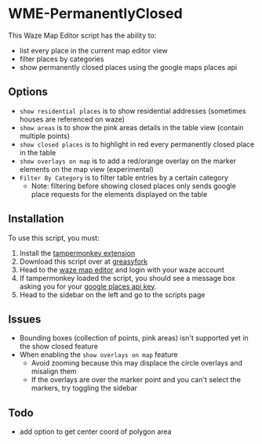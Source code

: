 # WME-PermanentlyClosed

This Waze Map Editor script has the ability to:
- list every place in the current map editor view
- filter places by categories
- show permanently closed places using the google maps places api

## Options
- `show residential places` is to show residential addresses (sometimes houses are referenced on waze)
- `show areas` is to show the pink areas details in the table view (contain multiple points)
- `show closed places` is to highlight in red every permanently closed place in the table
- `show overlays on map` is to add a red/orange overlay on the marker elements on the map view (experimental)
- `Filter By Category` is to filter table entries by a certain category
  - Note: filtering before showing closed places only sends google place requests for the elements displayed on the table  

## Installation
To use this script, you must:
1. Install the [tampermonkey extension](https://www.tampermonkey.net/)
2. Download this script over at [greasyfork](https://greasyfork.org/en/scripts/481447-wme-permanentlyclosed)
3. Head to the [waze map editor](https://www.waze.com/en-US/editor) and login with your waze account
4. If tampermonkey loaded the script, you should see a message box asking you for your [google places api key](https://developers.google.com/maps/documentation/javascript/get-api-key).
5. Head to the sidebar on the left and go to the scripts page 

## Issues
- Bounding boxes (collection of points, pink areas) isn't supported yet in the show closed feature
- When enabling the `show overlays on map` feature
  - Avoid zooming because this may displace the circle overlays and misalign them
  - If the overlays are over the marker point and you can't select the markers, try toggling the sidebar 

## Todo
- add option to get center coord of polygon area
